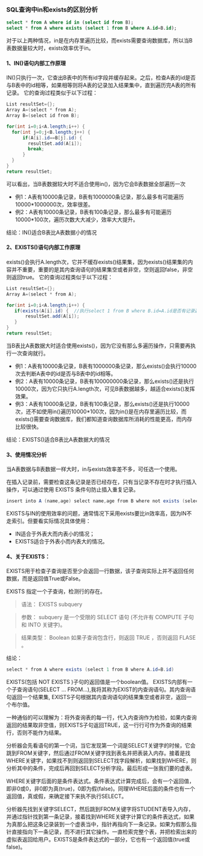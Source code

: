 ### SQL查询中in和exists的区别分析

```sql
select * from A where id in (select id from B);
select * from A where exists (select 1 from B where A.id=B.id);
```

对于以上两种情况，in是在内存里遍历比较，而exists需要查询数据库，所以当B表数据量较大时，exists效率优于in。

#### 1、IN()语句内部工作原理

IN()只执行一次，它查出B表中的所有id字段并缓存起来。之后，检查A表的id是否与B表中的id相等，如果相等则将A表的记录加入结果集中，直到遍历完A表的所有记录。
 它的查询过程类似于以下过程：

```csharp
List resultSet={};
Array A=(select * from A);
Array B=(select id from B);

for(int i=0;i<A.length;i++) {
  for(int j=0;j<B.length;j++) {
      if(A[i].id==B[j].id) {
        resultSet.add(A[i]);
        break;
      }
  }
}
return resultSet;
```

可以看出，当B表数据较大时不适合使用in()，因为它会B表数据全部遍历一次

- 例1：A表有10000条记录，B表有1000000条记录，那么最多有可能遍历10000*1000000次，效率很差。
- 例2：A表有10000条记录，B表有100条记录，那么最多有可能遍历10000*100次，遍历次数大大减少，效率大大提升。

结论：IN()适合B表比A表数据小的情况

#### 2、EXISTS()语句内部工作原理

exists()会执行A.length次，它并不缓存exists()结果集，因为exists()结果集的内容并不重要，重要的是其内查询语句的结果集空或者非空，空则返回false，非空则返回true。
 它的查询过程类似于以下过程：

```csharp
List resultSet={};
Array A=(select * from A);

for(int i=0;i<A.length;i++) {
   if(exists(A[i].id) {  //执行select 1 from B where B.id=A.id是否有记录返回
       resultSet.add(A[i]);
   }
}
return resultSet;
```

当B表比A表数据大时适合使用exists()，因为它没有那么多遍历操作，只需要再执行一次查询就行。

- 例1：A表有10000条记录，B表有1000000条记录，那么exists()会执行10000次去判断A表中的id是否与B表中的id相等。
- 例2：A表有10000条记录，B表有100000000条记录，那么exists()还是执行10000次，因为它只执行A.length次，可见B表数据越多，越适合exists()发挥效果。
- 例3：A表有10000条记录，B表有100条记录，那么exists()还是执行10000次，还不如使用in()遍历10000*100次，因为in()是在内存里遍历比较，而exists()需要查询数据库，我们都知道查询数据库所消耗的性能更高，而内存比较很快。

结论：EXISTS()适合B表比A表数据大的情况

#### 3、使用情况分析

当A表数据与B表数据一样大时，in与exists效率差不多，可任选一个使用。

在插入记录前，需要检查这条记录是否已经存在，只有当记录不存在时才执行插入操作，可以通过使用 EXISTS 条件句防止插入重复记录。

```csharp
insert into A (name,age) select name,age from B where not exists (select 1 from A where A.id=B.id);
```

EXISTS与IN的使用效率的问题，通常情况下采用exists要比in效率高，因为IN不走索引。但要看实际情况具体使用：

- IN适合于外表大而内表小的情况；
- EXISTS适合于外表小而内表大的情况。

#### 4、关于EXISTS：

EXISTS用于检查子查询是否至少会返回一行数据，该子查询实际上并不返回任何数据，而是返回值True或False。

EXISTS 指定一个子查询，检测行的存在。

> 语法： EXISTS subquery

> 参数： subquery 是一个受限的 SELECT 语句 (不允许有 COMPUTE 子句和 INTO 关键字)。

> 结果类型： Boolean 如果子查询包含行，则返回 TRUE ，否则返回 FLASE 。

结论：

```csharp
select * from A where exists (select 1 from B where A.id=B.id)
```

EXISTS(包括 NOT EXISTS )子句的返回值是一个boolean值。 EXISTS内部有一个子查询语句(SELECT ... FROM...),我将其称为EXIST的内查询语句。其内查询语句返回一个结果集, EXISTS子句根据其内查询语句的结果集空或者非空，返回一个布尔值。

一种通俗的可以理解为：将外查询表的每一行，代入内查询作为检验，如果内查询返回的结果取非空值，则EXISTS子句返回TRUE，这一行行可作为外查询的结果行，否则不能作为结果。

分析器会先看语句的第一个词，当它发现第一个词是SELECT关键字的时候，它会跳到FROM关键字，然后通过FROM关键字找到表名并把表装入内存。接着是找WHERE关键字，如果找不到则返回到SELECT找字段解析，如果找到WHERE，则分析其中的条件，完成后再回到SELECT分析字段。最后形成一张我们要的虚表。

WHERE关键字后面的是条件表达式。条件表达式计算完成后，会有一个返回值，即非0或0，非0即为真(true)，0即为假(false)。同理WHERE后面的条件也有一个返回值，真或假，来确定接下来执不执行SELECT。

分析器先找到关键字SELECT，然后跳到FROM关键字将STUDENT表导入内存，并通过指针找到第一条记录，接着找到WHERE关键字计算它的条件表达式，如果为真那么把这条记录装到一个虚表当中，指针再指向下一条记录。如果为假那么指针直接指向下一条记录，而不进行其它操作。一直检索完整个表，并把检索出来的虚拟表返回给用户。EXISTS是条件表达式的一部分，它也有一个返回值(true或false)。
